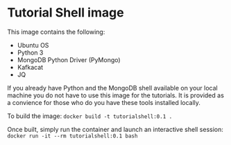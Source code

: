 # Tutorial Shell image

This image contains the following:
- Ubuntu OS
- Python 3
- MongoDB Python Driver (PyMongo)
- Kafkacat
- JQ

If you already have Python and the MongoDB shell available on your local machine you do not have to use this image for the tutorials.  It is provided as a convience for those who do you have these tools installed locally.

To build the image:
```docker build -t tutorialshell:0.1 . ```

Once built, simply run the container and launch an interactive shell session:
```docker run -it --rm tutorialshell:0.1 bash```

